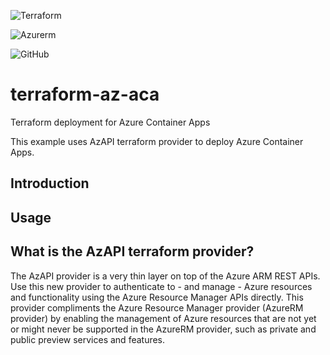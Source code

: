![Terraform](https://img.shields.io/badge/Terraform-v1.2.2-blue)

![Azurerm](https://img.shields.io/badge/AzureRM-v3.0.0-blue)

![GitHub](https://img.shields.io/github/license/erleonard/terraform-az-aca)


# terraform-az-aca
Terraform deployment for Azure Container Apps

This example uses AzAPI terraform provider to deploy Azure Container Apps.

## Introduction

## Usage

## What is the AzAPI terraform provider?

The AzAPI provider is a very thin layer on top of the Azure ARM REST APIs. Use this new provider to authenticate to - and manage - Azure resources and functionality using the Azure Resource Manager APIs directly. This provider compliments the Azure Resource Manager provider (AzureRM provider) by enabling the management of Azure resources that are not yet or might never be supported in the AzureRM provider, such as private and public preview services and features.

